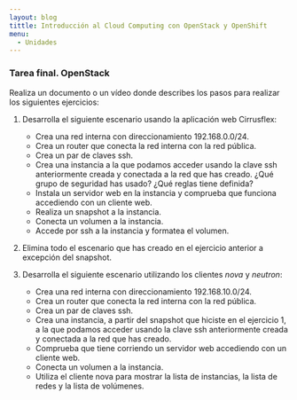 ```yaml
---
layout: blog
tittle: Introducción al Cloud Computing con OpenStack y OpenShift
menu:
  - Unidades
---
```


### Tarea final. OpenStack

Realiza un documento o un vídeo donde describes los pasos para realizar los siguientes ejercicios:

1. Desarrolla el siguiente escenario usando la aplicación web Cirrusflex:

	* Crea una red interna con direccionamiento 192.168.0.0/24.
	* Crea un router que conecta la red interna con la red pública.
	* Crea un par de claves ssh.
	* Crea una instancia a la que podamos acceder usando la clave ssh anteriormente creada y conectada a la red que has creado. ¿Qué grupo de seguridad has usado? ¿Qué reglas tiene definida?
	* Instala un servidor web en la instancia y comprueba que funciona accediendo con un cliente web. 
	* Realiza un snapshot a la instancia.
	* Conecta un volumen a la instancia.
	* Accede por ssh a la instancia y formatea el volumen.

2. Elimina todo el escenario que has creado en el ejercicio anterior a excepción del snapshot.

3. Desarrolla el siguiente escenario utilizando los clientes *nova* y *neutron*:

	* Crea una red interna con direccionamiento 192.168.10.0/24.
	* Crea un router que conecta la red interna con la red pública.
	* Crea un par de claves ssh.
	* Crea una instancia, a partir del snapshot que hiciste en el ejercicio 1, a la que podamos acceder usando la clave ssh anteriormente creada y conectada a la red que has creado.
	* Comprueba que tiene corriendo un servidor web accediendo con un cliente web. 
	* Conecta un volumen a la instancia.
	* Utiliza el cliente nova para mostrar la lista de instancias, la lista de redes y la lista de volúmenes.

